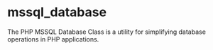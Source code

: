 # mssql_database
The PHP MSSQL Database Class is a utility for simplifying database operations in PHP applications.
